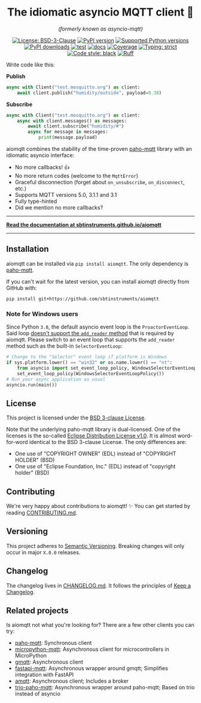 <h1 align="center">The idiomatic asyncio MQTT client 🙌</h1>
<p align="center"><em>(formerly known as asyncio-mqtt)</em></p>
<p align="center">
    <a href="https://github.com/sbtinstruments/aiomqtt/blob/main/LICENSE"><img alt="License: BSD-3-Clause" src="https://img.shields.io/github/license/sbtinstruments/aiomqtt"></a>
    <a href="https://pypi.org/project/aiomqtt"><img alt="PyPI version" src="https://img.shields.io/pypi/v/aiomqtt"></a>
    <a href="https://pypi.org/project/aiomqtt"><img alt="Supported Python versions" src="https://img.shields.io/pypi/pyversions/aiomqtt.svg"></a>
    <a href="https://pypi.org/project/aiomqtt"><img alt="PyPI downloads" src="https://img.shields.io/pypi/dm/aiomqtt"></a>
    <a href="https://github.com/sbtinstruments/aiomqtt/actions/workflows/test.yml"><img alt="test" src="https://github.com/sbtinstruments/aiomqtt/actions/workflows/test.yml/badge.svg"></a>
    <a href="https://github.com/sbtinstruments/aiomqtt/actions/workflows/docs.yml"><img alt="docs" src="https://github.com/sbtinstruments/aiomqtt/actions/workflows/docs.yml/badge.svg"></a>
    <a href="https://codecov.io/gh/sbtinstruments/aiomqtt"><img alt="Coverage" src="https://img.shields.io/codecov/c/github/sbtinstruments/aiomqtt"></a>
    <a href="https://github.com/sbtinstruments/aiomqtt"><img alt="Typing: strict" src="https://img.shields.io/badge/typing-strict-green.svg"></a>
    <a href="https://github.com/sbtinstruments/aiomqtt"><img alt="Code style: black" src="https://img.shields.io/badge/code%20style-black-black"></a>
    <a href="https://github.com/charliermarsh/ruff"><img alt="Ruff" src="https://img.shields.io/endpoint?url=https://raw.githubusercontent.com/charliermarsh/ruff/main/assets/badge/v1.json"></a>
</p>

<!-- pitch start -->

Write code like this:

**Publish**

```python
async with Client("test.mosquitto.org") as client:
    await client.publish("humidity/outside", payload=0.38)
```

**Subscribe**

```python
async with Client("test.mosquitto.org") as client:
    async with client.messages() as messages:
        await client.subscribe("humidity/#")
        async for message in messages:
            print(message.payload)
```

aiomqtt combines the stability of the time-proven [paho-mqtt](https://github.com/eclipse/paho.mqtt.python) library with an idiomatic asyncio interface:

- No more callbacks! 👍
- No more return codes (welcome to the `MqttError`)
- Graceful disconnection (forget about `on_unsubscribe`, `on_disconnect`, etc.)
- Supports MQTT versions 5.0, 3.1.1 and 3.1
- Fully type-hinted
- Did we mention no more callbacks?

<!-- pitch end -->

---

**[Read the documentation at sbtinstruments.github.io/aiomqtt](https://sbtinstruments.github.io/aiomqtt)**

---

<!-- documentation start -->

## Installation

aiomqtt can be installed via `pip install aiomqtt`. The only dependency is [paho-mqtt](https://github.com/eclipse/paho.mqtt.python).

If you can't wait for the latest version, you can install aiomqtt directly from GitHub with:

`pip install git+https://github.com/sbtinstruments/aiomqtt`

### Note for Windows users

Since Python `3.8`, the default asyncio event loop is the `ProactorEventLoop`. Said loop [doesn't support the `add_reader` method](https://docs.python.org/3/library/asyncio-platforms.html#windows) that is required by aiomqtt. Please switch to an event loop that supports the `add_reader` method such as the built-in `SelectorEventLoop`:

```python
# Change to the "Selector" event loop if platform is Windows
if sys.platform.lower() == "win32" or os.name.lower() == "nt":
    from asyncio import set_event_loop_policy, WindowsSelectorEventLoopPolicy
    set_event_loop_policy(WindowsSelectorEventLoopPolicy())
# Run your async application as usual
asyncio.run(main())
```

## License

This project is licensed under the [BSD 3-clause License](https://opensource.org/licenses/BSD-3-Clause).

Note that the underlying paho-mqtt library is dual-licensed. One of the licenses is the so-called [Eclipse Distribution License v1.0](https://www.eclipse.org/org/documents/edl-v10.php). It is almost word-for-word identical to the BSD 3-clause License. The only differences are:

- One use of "COPYRIGHT OWNER" (EDL) instead of "COPYRIGHT HOLDER" (BSD)
- One use of "Eclipse Foundation, Inc." (EDL) instead of "copyright holder" (BSD)

## Contributing

We're very happy about contributions to aiomqtt! ✨ You can get started by reading [CONTRIBUTING.md](https://github.com/sbtinstruments/aiomqtt/blob/main/CONTRIBUTING.md).

## Versioning

This project adheres to [Semantic Versioning](https://semver.org/spec/v2.0.0.html). Breaking changes will only occur in major `X.0.0` releases.

## Changelog

The changelog lives in [CHANGELOG.md](https://github.com/sbtinstruments/aiomqtt/blob/main/CHANGELOG.md). It follows the principles of [Keep a Changelog](https://keepachangelog.com/en/1.0.0/).

## Related projects

Is aiomqtt not what you're looking for? There are a few other clients you can try:

- [paho-mqtt](https://github.com/eclipse/paho.mqtt.python): Synchronous client
- [micropython-mqtt](https://github.com/peterhinch/micropython-mqtt): Asynchronous client for microcontrollers in MicroPython
- [gmqtt](https://github.com/wialon/gmqtt): Asynchronous client
- [fastapi-mqtt](https://github.com/sabuhish/fastapi-mqtt): Asynchronous wrapper around gmqtt; Simplifies integration with FastAPI
- [amqtt](https://github.com/Yakifo/amqtt): Asynchronous client; Includes a broker
- [trio-paho-mqtt](https://github.com/bkanuka/trio-paho-mqtt): Asynchronous wrapper around paho-mqtt; Based on trio instead of asyncio
